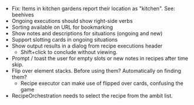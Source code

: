 - Fix: Items in kitchen gardens report their location as "kitchen". See: beehives
- Ongoing executions should show right-side verbs
- Sorting available on URL for bookmarking
- Show notes and descriptions for situations (ongoing and new)
- Support slotting cards in ongoing situations
- Show output results in a dialog from recipe executions header
  - Shift+click to conclude without viewing.
- Prompt / toast the user for empty slots or new notes in recipes after time skip.
- Flip over element stacks. Before using them? Automatically on finding them?
  - Recipe executor can make use of flipped over cards, confusing the game
- RecipeOrchestration needs to select the recipe from the ambit list.
